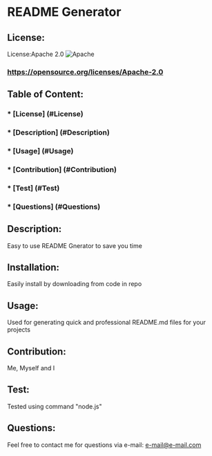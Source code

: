 
  # README Generator

  ## License: 
  License:Apache 2.0 ![Apache](https://img.shields.io/badge/License-Apache_2.0-blue.svg)
  ### https://opensource.org/licenses/Apache-2.0

  ## Table of Content:
  ### * [License] (#License)
  ### * [Description] (#Description)
  ### * [Usage] (#Usage)
  ### * [Contribution] (#Contribution)
  ### * [Test] (#Test)
  ### * [Questions] (#Questions)


## Description:
Easy to use README Gnerator to save you time

## Installation:
Easily install by downloading from code in repo

## Usage:
Used for generating quick and professional README.md files for your projects

## Contribution:
Me, Myself and I

## Test: 
Tested using command "node.js"

## Questions:
Feel free to contact me for questions via e-mail: e-mail@e-mail.com

